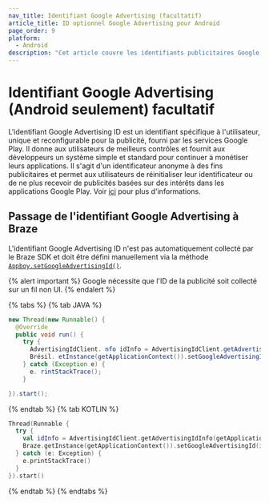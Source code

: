 ```yaml
---
nav_title: Identifiant Google Advertising (facultatif)
article_title: ID optionnel Google Advertising pour Android
page_order: 9
platform:
  - Android
description: "Cet article couvre les identifiants publicitaires Google et comment transmettre ces informations publicitaires au Brésil."
---
```


# Identifiant Google Advertising (Android seulement) facultatif

L'identifiant Google Advertising ID est un identifiant spécifique à l'utilisateur, unique et reconfigurable pour la publicité, fourni par les services Google Play. Il donne aux utilisateurs de meilleurs contrôles et fournit aux développeurs un système simple et standard pour continuer à monétiser leurs applications. Il s'agit d'un identificateur anonyme à des fins publicitaires et permet aux utilisateurs de réinitialiser leur identificateur ou de ne plus recevoir de publicités basées sur des intérêts dans les applications Google Play. Voir [ici][2] pour plus d'informations.

## Passage de l'identifiant Google Advertising à Braze

L'identifiant Google Advertising ID n'est pas automatiquement collecté par le Braze SDK et doit être défini manuellement via la méthode [`Appboy.setGoogleAdvertisingId()`][1].

{% alert important %}
Google nécessite que l'ID de la publicité soit collecté sur un fil non UI.
{% endalert %}

{% tabs %}
{% tab JAVA %}

```java
new Thread(new Runnable() {
  @Override
  public void run() {
    try {
      AdvertisingIdClient. nfo idInfo = AdvertisingIdClient.getAdvertisingIdInfo(getApplicationContext());
      Brésil. etInstance(getApplicationContext()).setGoogleAdvertisingId(idInfo.getId(), idInfo. sLimitAdTrackingEnabled());
    } catch (Exception e) {
      e. rintStackTrace();
    }

}).start();
```

{% endtab %}
{% tab KOTLIN %}

```kotlin
Thread(Runnable {
  try {
    val idInfo = AdvertisingIdClient.getAdvertisingIdInfo(getApplicationContext())
    Braze.getInstance(getApplicationContext()).setGoogleAdvertisingId(idInfo.id, idInfo.isLimitAdTrackingEnabled)
  } catch (e: Exception) {
    e.printStackTrace()
  }
}).start()
```

{% endtab %}
{% endtabs %}


[1]: https://appboy.github.io/appboy-android-sdk/javadocs/com/appboy/Appboy.html#setGoogleAdvertisingId-java.lang.String-boolean-
[2]: https://support.google.com/googleplay/android-developer/answer/6048248/advertising-id?hl=en
